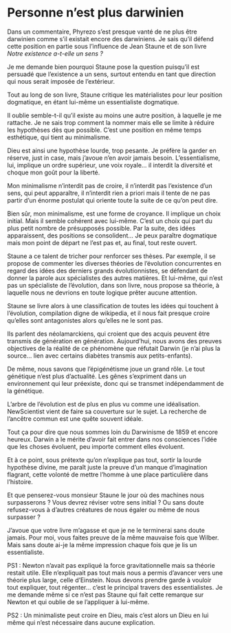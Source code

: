 # Personne n’est plus darwinien

Dans un commentaire, Phyrezo s’est presque vanté de ne plus être darwinien comme s’il existait encore des darwiniens. Je sais qu’il défend cette position en partie sous l’influence de Jean Staune et de son livre *Notre existence a-t-elle un sens ?*<span id="more-4802"></span>

Je me demande bien pourquoi Staune pose la question puisqu’il est persuadé que l’existence a un sens, surtout entendu en tant que direction qui nous serait imposée de l’extérieur.

Tout au long de son livre, Staune critique les matérialistes pour leur position dogmatique, en étant lui-même un essentialiste dogmatique.

Il oublie semble-t-il qu’il existe au moins une autre position, à laquelle je me rattache. Je ne sais trop comment la nommer mais elle se limite à réduire les hypothèses dès que possible. C’est une position en même temps esthétique, qui tient au minimalisme.

Dieu est ainsi une hypothèse lourde, trop pesante. Je préfère la garder en réserve, just in case, mais j’avoue n’en avoir jamais besoin. L’essentialisme, lui, implique un ordre supérieur, une voix royale… il interdit la diversité et choque mon goût pour la liberté.

Mon minimalisme n’interdit pas de croire, il n’interdit pas l’existence d’un sens, qui peut apparaître, il n’interdit rien a priori mais il tente de ne pas partir d’un énorme postulat qui oriente toute la suite de ce qu’on peut dire.

Bien sûr, mon minimalisme, est une forme de croyance. Il implique un choix initial. Mais il semble cohérent avec lui-même. C’est un choix qui part du plus petit nombre de présupposés possible. Par la suite, des idées apparaissent, des positions se consolident… Je peux paraître dogmatique mais mon point de départ ne l’est pas et, au final, tout reste ouvert.

Staune a ce talent de tricher pour renforcer ses thèses. Par exemple, il se propose de commenter les diverses théories de l’évolution concurrentes en regard des idées des derniers grands évolutionnistes, se défendant de donner la parole aux spécialistes des autres matières. Et lui-même, qui n’est pas un spécialiste de l’évolution, dans son livre, nous propose sa théorie, à laquelle nous ne devrions en toute logique prêter aucune attention.

Staune se livre alors à une classification de toutes les idées qui touchent à l’évolution, compilation digne de wikipedia, et il nous fait presque croire qu’elles sont antagonistes alors qu’elles ne le sont pas.

Ils parlent des néolamarckiens, qui croient que des acquis peuvent être transmis de génération en génération. Aujourd’hui, nous avons des preuves objectives de la réalité de ce phénomène que réfutait Darwin (je n’ai plus la source… lien avec certains diabètes transmis aux petits-enfants).

De même, nous savons que l’épigénétisme joue un grand rôle. Le tout génétique n’est plus d’actualité. Les gênes s’expriment dans un environnement qui leur préexiste, donc qui se transmet indépendamment de la génétique.

L’arbre de l’évolution est de plus en plus vu comme une idéalisation. NewScientist vient de faire sa couverture sur le sujet. La recherche de l’ancêtre commun est une quête souvent idéale.

Tout ça pour dire que nous sommes loin du Darwinisme de 1859 et encore heureux. Darwin a le mérite d’avoir fait entrer dans nos consciences l’idée que les choses évoluent, peu importe comment elles évoluent.

Et à ce point, sous prétexte qu’on n’explique pas tout, sortir la lourde hypothèse divine, me paraît juste la preuve d’un manque d’imagination flagrant, cette volonté de mettre l’homme à une place particulière dans l’histoire.

Et que penserez-vous monsieur Staune le jour où des machines nous surpasserons ? Vous devrez réviser votre sens initial ? Ou sans doute refusez-vous à d’autres créatures de nous égaler ou même de nous surpasser ?

J’avoue que votre livre m’agasse et que je ne le terminerai sans doute jamais. Pour moi, vous faites preuve de la même mauvaise fois que Wilber. Mais sans doute ai-je la même impression chaque fois que je lis un essentialiste.

PS1 : Newton n’avait pas expliqué la force gravitationnelle mais sa théorie restait utile. Elle n’expliquait pas tout mais nous a permis d’avancer vers une théorie plus large, celle d’Einstein. Nous devons prendre garde à vouloir tout expliquer, tout régenter… c’est le principal travers des essentialistes. Je me demande même si ce n’est pas Staune qui fait cette remarque sur Newton et qui oublie de se l’appliquer à lui-même.

PS2 : Un minimaliste peut croire en Dieu, mais c’est alors un Dieu en lui même qui n’est nécessaire dans aucune explication.